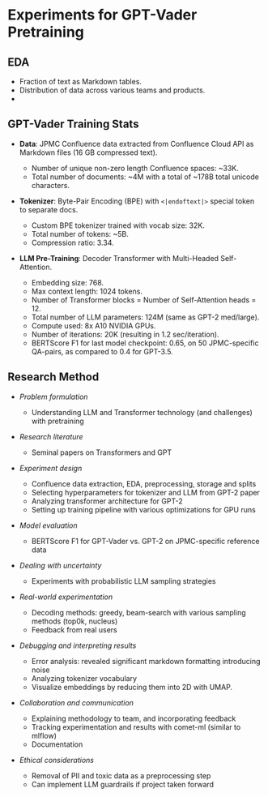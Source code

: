 # Experiments for GPT-Vader Pretraining

## EDA
- Fraction of text as Markdown tables. 
- Distribution of data across various teams and products. 
- 

## GPT-Vader Training Stats
- **Data**: JPMC Confluence data extracted from Confluence Cloud API as Markdown files (16 GB compressed text). 
  - Number of unique non-zero length Confluence spaces: ~33K. 
  - Total number of documents: ~4M with a total of ~178B total unicode characters. 

- **Tokenizer**: Byte-Pair Encoding (BPE) with `<|endoftext|>` special token to separate docs. 
  - Custom BPE tokenizer trained with vocab size: 32K. 
  - Total number of tokens: ~5B. 
  - Compression ratio: 3.34. 

- **LLM Pre-Training**: Decoder Transformer with Multi-Headed Self-Attention. 
  - Embedding size: 768. 
  - Max context length: 1024 tokens. 
  - Number of Transformer blocks = Number of Self-Attention heads = 12. 
  - Total number of LLM parameters: 124M (same as GPT-2 med/large). 
  - Compute used: 8x A10 NVIDIA GPUs. 
  - Number of iterations: 20K (resulting in 1.2 sec/iteration). 
  - BERTScore F1 for last model checkpoint: 0.65, on 50 JPMC-specific QA-pairs, as compared to 0.4 for GPT-3.5. 


## Research Method

- *Problem formulation*
  - Understanding LLM and Transformer technology (and challenges) with pretraining

- *Research literature*
  - Seminal papers on Transformers and GPT

- *Experiment design*
  - Confluence data extraction, EDA, preprocessing, storage and splits
  - Selecting hyperparameters for tokenizer and LLM from GPT-2 paper
  - Analyzing transformer architecture for GPT-2
  - Setting up training pipeline with various optimizations for GPU runs

- *Model evaluation*
  - BERTScore F1 for GPT-Vader vs. GPT-2 on JPMC-specific reference data

- *Dealing with uncertainty*
  - Experiments with probabilistic LLM sampling strategies

- *Real-world experimentation*
  - Decoding methods: greedy, beam-search with various sampling methods (top0k, nucleus)
  - Feedback from real users

- *Debugging and interpreting results*
  - Error analysis: revealed significant markdown formatting introducing noise
  - Analyzing tokenizer vocabulary
  - Visualize embeddings by reducing them into 2D with UMAP. 

- *Collaboration and communication*
  - Explaining methodology to team, and incorporating feedback
  - Tracking experimentation and results with comet-ml (similar to mlflow)
  - Documentation

- *Ethical considerations*
  - Removal of PII and toxic data as a preprocessing step
  - Can implement LLM guardrails if project taken forward